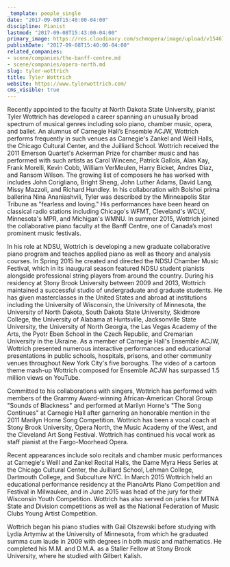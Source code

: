 ```yaml
---
_template: people_single
date: "2017-09-08T15:40:00-04:00"
discipline: Pianist
lastmod: "2017-09-08T15:43:00-04:00"
primary_image: https://res.cloudinary.com/schmopera/image/upload/v1546742380/media/2019/01/TylerWottrich.jpg
publishDate: "2017-09-08T15:40:00-04:00"
related_companies:
- scene/companies/the-banff-centre.md
- scene/companies/opera-north.md
slug: tyler-wottrich
title: Tyler Wottrich
website: https://www.tylerwottrich.com/
cms_visible: true
---
```

Recently appointed to the faculty at North Dakota State University, pianist Tyler Wottrich has developed a career spanning an unusually broad spectrum of musical genres including solo piano, chamber music, opera, and ballet. An alumnus of Carnegie Hall’s Ensemble ACJW, Wottrich performs frequently in such venues as Carnegie's Zankel and Weill Halls, the Chicago Cultural Center, and the Juilliard School. Wottrich received the 2011 Emerson Quartet's Ackerman Prize for chamber music and has performed with such artists as Carol Wincenc, Patrick Gallois, Alan Kay, Frank Morelli, Kevin Cobb, William VerMeulen, Harry Bicket, Andres Diaz, and Ransom Wilson. The growing list of composers he has worked with includes John Corigliano, Bright Sheng, John Luther Adams, David Lang, Missy Mazzoli, and Richard Hundley. In his collaboration with Bolshoi prima ballerina Nina Ananiashvili, Tyler was described by the Minneapolis Star Tribune as "fearless and loving." His performances have been heard on classical radio stations including Chicago's WFMT, Cleveland's WCLV, Minnesota's MPR, and Michigan's WMNU. In summer 2015, Wottrich joined the collaborative piano faculty at the Banff Centre, one of Canada’s most prominent music festivals.
 
In his role at NDSU, Wottrich is developing a new graduate collaborative piano program and teaches applied piano as well as theory and analysis courses. In Spring 2015 he created and directed the NDSU Chamber Music Festival, which in its inaugural season featured NDSU student pianists alongside professional string players from around the country. During his residency at Stony Brook University between 2009 and 2013, Wottrich maintained a successful studio of undergraduate and graduate students. He has given masterclasses in the United States and abroad at institutions including the University of Wisconsin, the University of Minnesota, the University of North Dakota, South Dakota State University, Skidmore College, the University of Alabama at Huntsville, Jacksonville State University, the University of North Georgia, the Las Vegas Academy of the Arts, the Pyotr Eben School in the Czech Republic, and Cremarian University in the Ukraine. As a member of Carnegie Hall's Ensemble ACJW, Wottrich presented numerous interactive performances and educational presentations in public schools, hospitals, prisons, and other community venues throughout New York City's five boroughs. The video of a cartoon theme mash-up Wottrich composed for Ensemble ACJW has surpassed 1.5 million views on YouTube.

Committed to his collaborations with singers, Wottrich has performed with members of the Grammy Award-winning African-American Choral Group "Sounds of Blackness" and performed at Marilyn Horne's "The Song Continues" at Carnegie Hall after garnering an honorable mention in the 2011 Marilyn Horne Song Competition. Wottrich has been a vocal coach at Stony Brook University, Opera North, the Music Academy of the West, and the Cleveland Art Song Festival. Wottrich has continued his vocal work as staff pianist at the Fargo-Moorhead Opera.

Recent appearances include solo recitals and chamber music performances at Carnegie's Weill and Zankel Recital Halls, the Dame Myra Hess Series at the Chicago Cultural Center, the Juilliard School, Lehman College, Dartmouth College, and Subculture NYC. In March 2015 Wottrich held an educational performance residency at the PianoArts Piano Competition and Festival in Milwaukee, and in June 2015 was head of the jury for their Wisconsin Youth Competition. Wottrich has also served on juries for MTNA State and Division competitions as well as the National Federation of Music Clubs Young Artist Competition.
 
Wottrich began his piano studies with Gail Olszewski before studying with Lydia Artymiw at the University of Minnesota, from which he graduated summa cum laude in 2009 with degrees in both music and mathematics. He completed his M.M. and D.M.A. as a Staller Fellow at Stony Brook University, where he studied with Gilbert Kalish.